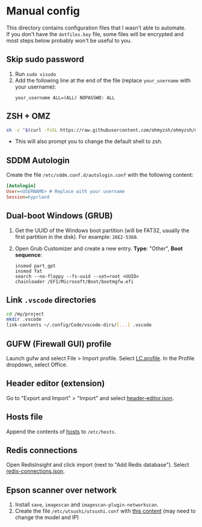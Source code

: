 # Manual config

This directory contains configuration files that I wasn't able to automate.  
If you don't have the `dotfiles.key` file, some files will be encrypted and most steps below probably won't be useful to you.

## Skip sudo password

1. Run `sudo visudo`
2. Add the following line at the end of the file (replace `your_username` with your username):
    ```
    your_username ALL=(ALL) NOPASSWD: ALL
    ```

## ZSH + OMZ

```bash
sh -c "$(curl -fsSL https://raw.githubusercontent.com/ohmyzsh/ohmyzsh/master/tools/install.sh)"
```

- This will also prompt you to change the default shell to zsh.

## SDDM Autologin

Create the file `/etc/sddm.conf.d/autologin.conf` with the following content:

```ini
[Autologin]
User=<USERNAME> # Replace with your username
Session=hyprland
```

## Dual-boot Windows (GRUB)

1. Get the UUID of the Windows boot partition (will be FAT32, usually the first partition in the disk). For example: `26E2-5360`.

2. Open Grub Customizer and create a new entry. **Type**: "Other", **Boot sequence**:
    ```
    insmod part_gpt
    insmod fat
    search --no-floppy --fs-uuid --set=root <UUID>
    chainloader /EFI/Microsoft/Boot/bootmgfw.efi
    ```

## Link `.vscode` directories

```bash
cd /my/project
mkdir .vscode
link-contents ~/.config/Code/vscode-dirs/[...] .vscode
```

## GUFW (Firewall GUI) profile

Launch gufw and select File > Import profile. Select [LC.profile](LC.profile). In the Profile dropdown, select Office.

## Header editor (extension)

Go to "Export and Import" > "Import" and select [header-editor.json](header-editor.json).

## Hosts file

Append the contents of [hosts](hosts) to `/etc/hosts`.

## Redis connections

Open RedisInsight and click import (next to "Add Redis database"). Select [redis-connections.json](redis-connections.json).

## Epson scanner over network

1. Install `sane`, `imagescan` and `imagescan-plugin-networkscan`.
2. Create the file `/etc/utsushi/utsushi.conf` with [this content](utsushi.conf) (may need to change the model and IP)
